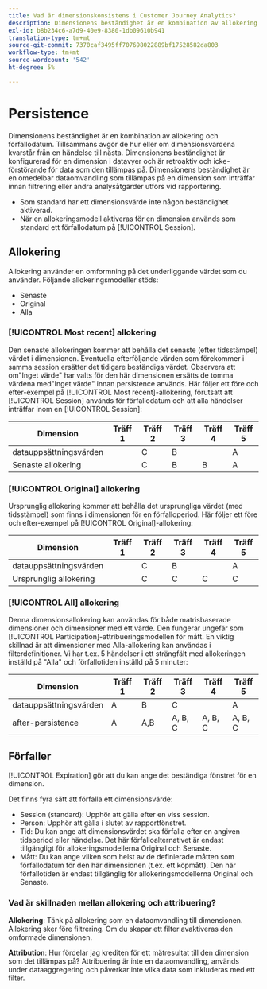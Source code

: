```yaml
---
title: Vad är dimensionskonsistens i Customer Journey Analytics?
description: Dimensionens beständighet är en kombination av allokering och förfallodatum. Tillsammans avgör de hur eller om dimensionsvärdena kvarstår från en händelse till nästa.
exl-id: b8b234c6-a7d9-40e9-8380-1db09610b941
translation-type: tm+mt
source-git-commit: 7370caf3495ff707698022889bf17528582da803
workflow-type: tm+mt
source-wordcount: '542'
ht-degree: 5%

---
```


# Persistence

Dimensionens beständighet är en kombination av allokering och förfallodatum. Tillsammans avgör de hur eller om dimensionsvärdena kvarstår från en händelse till nästa. Dimensionens beständighet är konfigurerad för en dimension i datavyer och är retroaktiv och icke-förstörande för data som den tillämpas på. Dimensionens beständighet är en omedelbar dataomvandling som tillämpas på en dimension som inträffar innan filtrering eller andra analysåtgärder utförs vid rapportering.

* Som standard har ett dimensionsvärde inte någon beständighet aktiverad.
* När en allokeringsmodell aktiveras för en dimension används som standard ett förfallodatum på [!UICONTROL Session].

## Allokering

Allokering använder en omformning på det underliggande värdet som du använder. Följande allokeringsmodeller stöds:

* Senaste
* Original
* Alla

### [!UICONTROL Most recent] allokering

Den senaste allokeringen kommer att behålla det senaste (efter tidsstämpel) värdet i dimensionen. Eventuella efterföljande värden som förekommer i samma session ersätter det tidigare beständiga värdet. Observera att om&quot;Inget värde&quot; har valts för den här dimensionen ersätts de tomma värdena med&quot;Inget värde&quot; innan persistence används. Här följer ett före och efter-exempel på [!UICONTROL Most recent]-allokering, förutsatt att [!UICONTROL Session] används för förfallodatum och att alla händelser inträffar inom en [!UICONTROL Session]:

| Dimension | Träff 1 | Träff 2 | Träff 3 | Träff 4 | Träff 5 |
| --- | --- | --- | --- | --- | --- |
| datauppsättningsvärden |  | C | B |  | A |
| Senaste allokering |  | C | B | B | A |

### [!UICONTROL Original] allokering

Ursprunglig allokering kommer att behålla det ursprungliga värdet (med tidsstämpel) som finns i dimensionen för en förfalloperiod. Här följer ett före och efter-exempel på [!UICONTROL Original]-allokering:

| Dimension | Träff 1 | Träff 2 | Träff 3 | Träff 4 | Träff 5 |
| --- | --- | --- | --- | --- | --- |
| datauppsättningsvärden |  | C | B |  | A |
| Ursprunglig allokering |  | C | C | C | C |

### [!UICONTROL All] allokering

Denna dimensionsallokering kan användas för både matrisbaserade dimensioner och dimensioner med ett värde. Den fungerar ungefär som [!UICONTROL Participation]-attribueringsmodellen för mått. En viktig skillnad är att dimensioner med Alla-allokering kan användas i filterdefinitioner. Vi har t.ex. 5 händelser i ett strängfält med allokeringen inställd på &quot;Alla&quot; och förfallotiden inställd på 5 minuter:

| Dimension | Träff 1 | Träff 2 | Träff 3 | Träff 4 | Träff 5 |
| --- | --- | --- | --- | --- | --- |
| datauppsättningsvärden | A | B | C |  | A |
| after-persistence | A | A,B | A, B, C | A, B, C | A, B, C |

## Förfaller

[!UICONTROL Expiration] gör att du kan ange det beständiga fönstret för en dimension.

Det finns fyra sätt att förfalla ett dimensionsvärde:

* Session (standard): Upphör att gälla efter en viss session.
* Person: Upphör att gälla i slutet av rapportfönstret.
* Tid: Du kan ange att dimensionsvärdet ska förfalla efter en angiven tidsperiod eller händelse. Det här förfalloalternativet är endast tillgängligt för allokeringsmodellerna Original och Senaste.
* Mått: Du kan ange vilken som helst av de definierade måtten som förfallodatum för den här dimensionen (t.ex. ett köpmått). Den här förfallotiden är endast tillgänglig för allokeringsmodellerna Original och Senaste.

### Vad är skillnaden mellan allokering och attribuering?

**Allokering**: Tänk på allokering som en dataomvandling till dimensionen. Allokering sker före filtrering. Om du skapar ett filter avaktiveras den omformade dimensionen.

**Attribution**: Hur fördelar jag krediten för ett mätresultat till den dimension som det tillämpas på? Attribuering är inte en dataomvandling, används under dataaggregering och påverkar inte vilka data som inkluderas med ett filter.
